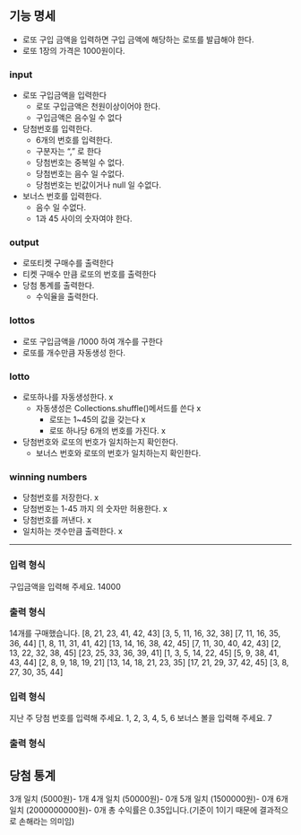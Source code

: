## 기능 명세
* 로또 구입 금액을 입력하면 구입 금액에 해당하는 로또를 발급해야 한다.
* 로또 1장의 가격은 1000원이다.

### input
* 로또 구입금액을 입력한다
    * 로또 구입금액은 천원이상이어야 한다.
    * 구입금액은 음수일 수 없다
* 당첨번호를 입력한다.
    * 6개의 번호를 입력한다.
    * 구분자는 “,” 로 한다
    * 당첨번호는 중복일 수 없다.
    * 당첨번호는 음수 일 수없다.
    * 당첨번호는 빈값이거나 null 일 수없다.
* 보너스 번호를 입력한다.
  * 음수 일 수없다.
  * 1과 45 사이의 숫자여야 한다.


### output
* 로또티켓 구매수를 출력한다
* 티켓 구매수 만큼 로또의 번호를 출력한다
* 당첨 통계를 출력한다.
  * 수익율을 출력한다.

### lottos
* 로또 구입금액을 /1000 하여 개수를 구한다
* 로또를 개수만큼 자동생성 한다.

### lotto
* 로또하나를 자동생성한다. x
    * 자동생성은 Collections.shuffle()메서드를 쓴다 x
        * 로또는 1~45의 값을 갖는다 x
        * 로또 하나당 6개의 번호를 가진다. x
* 당첨번호와 로또의 번호가 일치하는지 확인한다.
  * 보너스 번호와 로또의 번호가 일치하는지 확인한다.


### winning numbers
* 당첨번호를 저장한다. x
* 당첨번호는 1-45 까지 의 숫자만 허용한다. x
* 당첨번호를 꺼낸다. x
* 일치하는 갯수만큼 출력한다. x


---
### 입력 형식
구입금액을 입력해 주세요.
14000

### 출력 형식
14개를 구매했습니다.
[8, 21, 23, 41, 42, 43]
[3, 5, 11, 16, 32, 38]
[7, 11, 16, 35, 36, 44]
[1, 8, 11, 31, 41, 42]
[13, 14, 16, 38, 42, 45]
[7, 11, 30, 40, 42, 43]
[2, 13, 22, 32, 38, 45]
[23, 25, 33, 36, 39, 41]
[1, 3, 5, 14, 22, 45]
[5, 9, 38, 41, 43, 44]
[2, 8, 9, 18, 19, 21]
[13, 14, 18, 21, 23, 35]
[17, 21, 29, 37, 42, 45]
[3, 8, 27, 30, 35, 44]

### 입력 형식
지난 주 당첨 번호를 입력해 주세요.
1, 2, 3, 4, 5, 6
보너스 볼을 입력해 주세요.
7

### 출력 형식
당첨 통계
---------
3개 일치 (5000원)- 1개
4개 일치 (50000원)- 0개
5개 일치 (1500000원)- 0개
6개 일치 (2000000000원)- 0개
총 수익률은 0.35입니다.(기준이 1이기 때문에 결과적으로 손해라는 의미임)
